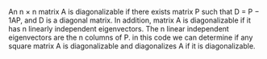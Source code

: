 
An n × n matrix A is diagonalizable if there exists matrix P such that D = P − 1AP, and D is a diagonal matrix. 
In addition, matrix A is diagonalizable if it has n linearly independent eigenvectors. 
The n linear independent eigenvectors are the n columns of P.
in this code we can determine if any square matrix A is diagonalizable and diagonalizes A if it is diagonalizable.
